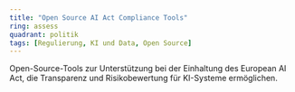 ```yaml
---
title: "Open Source AI Act Compliance Tools"
ring: assess
quadrant: politik
tags: [Regulierung, KI und Data, Open Source]
---
```


Open-Source-Tools zur Unterstützung bei der Einhaltung des European AI Act, die Transparenz und Risikobewertung für KI-Systeme ermöglichen.
